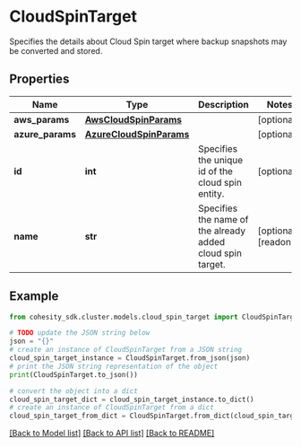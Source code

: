 # CloudSpinTarget

Specifies the details about Cloud Spin target where backup snapshots may be converted and stored.

## Properties

Name | Type | Description | Notes
------------ | ------------- | ------------- | -------------
**aws_params** | [**AwsCloudSpinParams**](AwsCloudSpinParams.md) |  | [optional] 
**azure_params** | [**AzureCloudSpinParams**](AzureCloudSpinParams.md) |  | [optional] 
**id** | **int** | Specifies the unique id of the cloud spin entity. | [optional] 
**name** | **str** | Specifies the name of the already added cloud spin target. | [optional] [readonly] 

## Example

```python
from cohesity_sdk.cluster.models.cloud_spin_target import CloudSpinTarget

# TODO update the JSON string below
json = "{}"
# create an instance of CloudSpinTarget from a JSON string
cloud_spin_target_instance = CloudSpinTarget.from_json(json)
# print the JSON string representation of the object
print(CloudSpinTarget.to_json())

# convert the object into a dict
cloud_spin_target_dict = cloud_spin_target_instance.to_dict()
# create an instance of CloudSpinTarget from a dict
cloud_spin_target_from_dict = CloudSpinTarget.from_dict(cloud_spin_target_dict)
```
[[Back to Model list]](../README.md#documentation-for-models) [[Back to API list]](../README.md#documentation-for-api-endpoints) [[Back to README]](../README.md)



